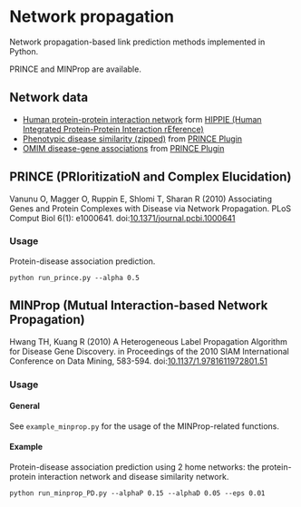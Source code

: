 # Network propagation
Network propagation-based link prediction methods implemented in Python.

PRINCE and MINProp are available.

## Network data
* [Human protein-protein interaction network](http://cbdm-01.zdv.uni-mainz.de/~mschaefer/hippie/hippie_current.txt) form [HIPPIE (Human Integrated Protein-Protein Interaction rEference)](http://cbdm-01.zdv.uni-mainz.de/~mschaefer/hippie/)
* [Phenotypic disease similarity (zipped)](http://www.cs.tau.ac.il/%7Ebnet/software/PrincePlugin/PhenSim.zip) from [PRINCE Plugin](http://www.cs.tau.ac.il/~bnet/software/PrincePlugin/)
* [OMIM disease-gene associations](http://www.cs.tau.ac.il/%7Ebnet/software/PrincePlugin/associations.txt) from [PRINCE Plugin](http://www.cs.tau.ac.il/~bnet/software/PrincePlugin/)

## PRINCE (PRIoritizatioN and Complex Elucidation)
Vanunu O, Magger O, Ruppin E, Shlomi T, Sharan R (2010) Associating Genes and Protein Complexes with Disease via Network Propagation. PLoS Comput Biol 6(1): e1000641. doi:[10.1371/journal.pcbi.1000641](https://doi.org/10.1371/journal.pcbi.1000641)

### Usage
Protein-disease association prediction.
```
python run_prince.py --alpha 0.5
```

## MINProp (Mutual Interaction-based Network Propagation)
Hwang TH, Kuang R (2010) A Heterogeneous Label Propagation Algorithm for Disease Gene Discovery. in Proceedings of the 2010 SIAM International Conference on Data Mining, 583-594. doi:[10.1137/1.9781611972801.51](https://doi.org/10.1137/1.9781611972801.51)

### Usage
#### General
See ``example_minprop.py`` for the usage of the MINProp-related functions.

#### Example
Protein-disease association prediction using 2 home networks: the protein-protein interaction network and disease similarity network.
```
python run_minprop_PD.py --alphaP 0.15 --alphaD 0.05 --eps 0.01
```
